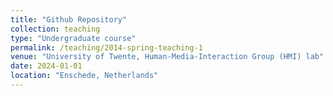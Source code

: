 ```yaml
---
title: "Github Repository"
collection: teaching
type: "Undergraduate course"
permalink: /teaching/2014-spring-teaching-1
venue: "University of Twente, Human-Media-Interaction Group (HMI) lab"
date: 2024-01-01
location: "Enschede, Netherlands"
---
```



